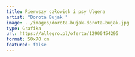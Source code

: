 ```yaml
---
title: Pierwszy człowiek i psy Ulgena
artist: "Dorota Bujak "
image: ../images/dorota-bujak-dorota-bujak.jpg
type: Grafika
url: https://allegro.pl/oferta/12900454295
format: 50x70 cm
featured: false
---
```

